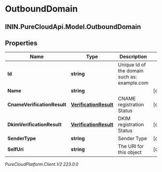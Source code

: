 # OutboundDomain

## ININ.PureCloudApi.Model.OutboundDomain

## Properties

|Name | Type | Description | Notes|
|------------ | ------------- | ------------- | -------------|
| **Id** | **string** | Unique Id of the domain such as: example.com | |
| **Name** | **string** |  | [optional] |
| **CnameVerificationResult** | [**VerificationResult**](VerificationResult) | CNAME registration Status | [optional] |
| **DkimVerificationResult** | [**VerificationResult**](VerificationResult) | DKIM registration Status | [optional] |
| **SenderType** | **string** | Sender Type | [optional] |
| **SelfUri** | **string** | The URI for this object | [optional] |



_PureCloudPlatform.Client.V2 223.0.0_
